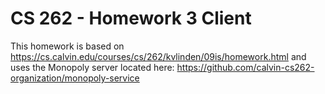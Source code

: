 # CS 262 - Homework 3 Client
This homework is based on https://cs.calvin.edu/courses/cs/262/kvlinden/09is/homework.html and uses the Monopoly server located here: https://github.com/calvin-cs262-organization/monopoly-service
